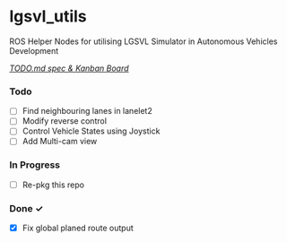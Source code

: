 # lgsvl_utils

ROS Helper Nodes for utilising LGSVL Simulator in Autonomous Vehicles Development

<em>[TODO.md spec & Kanban Board](https://bit.ly/3fCwKfM)</em>

### Todo

- [ ] Find neighbouring lanes in lanelet2  
- [ ] Modify reverse control  
- [ ] Control Vehicle States using Joystick  
- [ ] Add Multi-cam view  

### In Progress

- [ ] Re-pkg this repo  

### Done ✓

- [x] Fix global planed route output  

